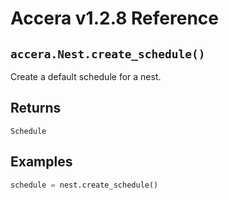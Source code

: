 [//]: # (Project: Accera)
[//]: # (Version: v1.2.8)

# Accera v1.2.8 Reference

## `accera.Nest.create_schedule()`
Create a default schedule for a nest.

## Returns
`Schedule`

## Examples

```python
schedule = nest.create_schedule()
```

<div style="page-break-after: always;"></div>
